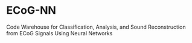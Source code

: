 # ECoG-NN
Code Warehouse for Classification, Analysis, and Sound Reconstruction from ECoG  Signals Using Neural Networks
